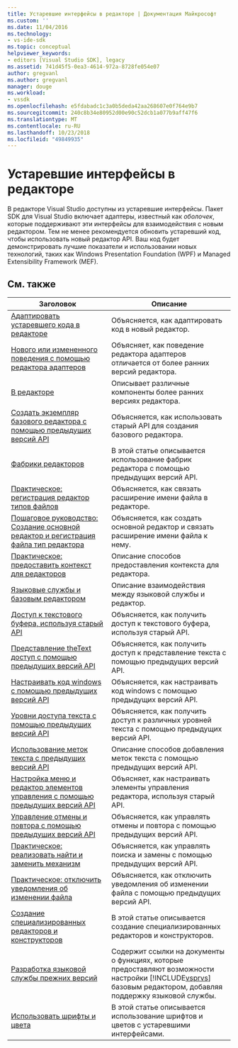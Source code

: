 ```yaml
---
title: Устаревшие интерфейсы в редакторе | Документация Майкрософт
ms.custom: ''
ms.date: 11/04/2016
ms.technology:
- vs-ide-sdk
ms.topic: conceptual
helpviewer_keywords:
- editors [Visual Studio SDK], legacy
ms.assetid: 741d45f5-0ea3-4614-972a-8728fe054e07
author: gregvanl
ms.author: gregvanl
manager: douge
ms.workload:
- vssdk
ms.openlocfilehash: e5fdabadc1c3a0b5deda42aa268607e0f764e9b7
ms.sourcegitcommit: 240c8b34e80952d00e90c52dcb1a077b9aff47f6
ms.translationtype: MT
ms.contentlocale: ru-RU
ms.lasthandoff: 10/23/2018
ms.locfileid: "49849935"
---
```

# <a name="legacy-interfaces-in-the-editor"></a>Устаревшие интерфейсы в редакторе
В редакторе Visual Studio доступны из устаревшие интерфейсы. Пакет SDK для Visual Studio включает адаптеры, известный как *оболочек*, которые поддерживают эти интерфейсы для взаимодействия с новым редактором. Тем не менее рекомендуется обновить устаревший код, чтобы использовать новый редактор API. Ваш код будет демонстрировать лучшие показатели и использовании новых технологий, таких как Windows Presentation Foundation (WPF) и Managed Extensibility Framework (MEF).  

## <a name="related-topics"></a>См. также  

| Заголовок | Описание |
| - | - |
| [Адаптировать устаревшего кода в редакторе](../extensibility/adapting-legacy-code-to-the-editor.md) | Объясняется, как адаптировать код в новый редактор. |
| [Нового или измененного поведения с помощью редактора адаптеров](../extensibility/new-or-changed-behavior-with-editor-adapters.md) | Объясняет, как поведение редактора адаптеров отличается от более ранних версий редактора. |
| [В редакторе](../extensibility/inside-the-core-editor.md) | Описывает различные компоненты более ранних версиях редактора. |
| [Создать экземпляр базового редактора с помощью предыдущих версий API](../extensibility/instantiating-the-core-editor-by-using-the-legacy-api.md) | Объясняется, как использовать старый API для создания базового редактора. |
| [Фабрики редакторов](../extensibility/editor-factories.md) | В этой статье описывается использование фабрик редактора с помощью предыдущих версий API. |
| [Практическое: регистрация редактор типов файлов](../extensibility/how-to-register-editor-file-types.md) | Объясняется, как связать расширение имени файла в редакторе. |
| [Пошаговое руководство: Создание основной редактор и регистрация файла тип редактора](../extensibility/walkthrough-creating-a-core-editor-and-registering-an-editor-file-type.md) | Объясняется, как создать основной редактор и связать расширение имени файла к нему. |
| [Практическое: предоставить контекст для редакторов](../extensibility/how-to-provide-context-for-editors.md) | Описание способов предоставления контекста для редактора. |
| [Языковые службы и базовым редактором](../extensibility/language-services-and-the-core-editor.md) | Описание взаимодействия между языковой службы и редактор. |
| [Доступ к текстового буфера, используя старый API](../extensibility/accessing-the-text-buffer-by-using-the-legacy-api.md) | Объясняется, как получить доступ к текстового буфера, используя старый API. |
| [Представление theText доступ с помощью предыдущих версий API](../extensibility/accessing-thetext-view-by-using-the-legacy-api.md) | Объясняется, как получить доступ к представление текста с помощью предыдущих версий API. |
| [Настраивать код windows с помощью предыдущих версий API](../extensibility/customizing-code-windows-by-using-the-legacy-api.md) | Объясняется, как настраивать код windows с помощью предыдущих версий API. |
| [Уровни доступа текста с помощью предыдущих версий API](../extensibility/accessing-text-layers-by-using-the-legacy-api.md) | Объясняется, как получить доступ к различных уровней текста с помощью предыдущих версий API. |
| [Использование меток текста с предыдущих версий API](../extensibility/using-text-markers-with-the-legacy-api.md) | Описание способов добавления меток текста с помощью предыдущих версий API. |
| [Настройка меню и редактор элементов управления с помощью предыдущих версий API](../extensibility/customizing-editor-controls-and-menus-by-using-the-legacy-api.md) | Объясняет, как настраивать элементы управления редактора, используя старый API. |
| [Управление отмены и повтора с помощью предыдущих версий API](../extensibility/managing-undo-and-redo-by-using-the-legacy-api.md) | Объясняется, как управлять отмены и повтора с помощью предыдущих версий API. |
| [Практическое: реализовать найти и заменить механизм](../extensibility/how-to-implement-the-find-and-replace-mechanism.md) | Объясняется, как управлять поиска и замены с помощью предыдущих версий API. |
| [Практическое: отключить уведомления об изменении файла](../extensibility/how-to-suppress-file-change-notifications.md) | Объясняется, как отключить уведомления об изменении файла с помощью предыдущих версий API. |
| [Создание специализированных редакторов и конструкторов](../extensibility/creating-custom-editors-and-designers.md) | В этой статье описывается создание специализированных редакторов и конструкторов. |
| [Разработка языковой службы прежних версий](../extensibility/internals/developing-a-legacy-language-service.md) | Содержит ссылки на документы о функциях, которые предоставляют возможности настройки [!INCLUDE[vsprvs](../code-quality/includes/vsprvs_md.md)] базовым редактором, добавляя поддержку языковой службы. |
| [Использовать шрифты и цвета](../extensibility/using-fonts-and-colors.md) | В этой статье описывается использование шрифтов и цветов с устаревшими интерфейсами. |

